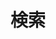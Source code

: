 ---
title: "検索"
slug: "search"
layout: "search"
outputs:
    - html
    - json
menu:
    main:
        weight: 10
        params: 
            icon: search
---